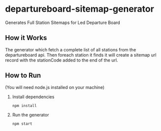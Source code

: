 # departureboard-sitemap-generator

Generates Full Station Sitemaps for Led Departure Board

## How it Works

The generator which fetch a complete list of all stations from the departureboard api. Then foreach station it finds it will create a sitemap url record with the stationCode added to the end of the url.

## How to Run
(You will need node.js installed on your machine)

1. Install dependencies
    ```bash
    npm install
    ```
2. Run the generator
    ```bash
    npm start
    ```
